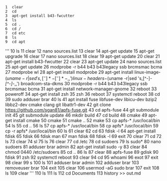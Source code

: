     1  clear
    2  cd
    3  apt-get install b43-fwcutter
    4  ls
    5  cd .
    6  cd /
    7  cd etc
    8  ls
    9  cd apt
  ''' 
  10  ls
   11  clear
   12  nano sources.list
   13  clear
   14  apt-get update
   15  apt-get upgrade
   16  clear
   17  nano sources.list
   18  clear
   19  apt-get update
   20  clear
   21  apt-get install b43-fwcutter
   22  clear
   23  apt-get update
   24  nano sources.list
   25  apt-get update
   26  modprobe -r b44 b43 b43legacy ssb brcmsmac bcma
   27  modprobe wl
   28  apt-get install modprobe
   29  apt-get install linux-image-$(uname -r|sed 's,[^-]*-[^-]*-,,') linux-headers-$(uname -r|sed 's,[^-]*-[^-]*-,,') broadcom-sta-dkms
   30  modprobe -r b44 b43 b43legacy ssb brcmsmac bcma
   31  apt-get install network-manager-gnome
   32  reboot
   33  poweroff
   34  apt-get install zsh
   35  zsh
   36  reboot
   37  systemctl reboot
   38  cd
   39  sudo adduser brar
   40  ls
   41  apt install fuse libfuse-dev libicu-dev bzip2 libbz2-dev cmake clang git libattr1-dev
   42  git clone https://github.com/sgan81/apfs-fuse.git
   43  cd apfs-fuse
   44  git submodule init
   45  git submodule update
   46  mkdir build
   47  cd build
   48  cmake
   49  apt-get install cmake
   50  cmake
   51  cmake ..
   52  make
   53  cp apfs-* /usr/local/bin
   54  ls
   55  cd ..
   56  ls
   57  cp apfs-* /usr/local/bin
   58  cp apfs* /usr/local/bin
   59  cp -r apfs* /usr/local/bin
   60  ls
   61  clear
   62  cd
   63  fdisk -l
   64  apt-get install fdisk
   65  fdisk 
   66  fdisk man
   67  man fdisk
   68  fdisk -l
   69  exit
   70  clear
   71  cd
   72  ls
   73  clear
   74  sl
   75  ls
   76  clear
   77  cd /etc
   78  cd sudoers
   79  ls sudo*
   80  nano sudoers
   81  adduser brar admin
   82  apt-get install sudo -y
   83  clear
   84  chmod  0440  /etc/sudoers
   85  cd ..
   86  ls
   87  clear
   88  apfs-fuse
   89  gdisk
   90  fdisk
   91  zsh
   92  systemctl reboot
   93  clear
   94  cd 
   95  whoami
   96  exot
   97  exit
   98  clear
   99  s
  100  ls
  101  adduser brar admin
  102  adduser brar
  103  removeuser brar
  104  exit
  105  clear
  106  usermod -aG sudo brar
  107  exit
  108  ls
  109  clear
  '''
  110  ls
  111  ls
  112  cd Documents
  113  history >> out.md
